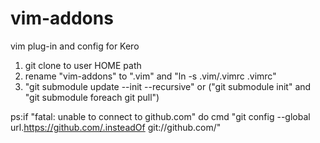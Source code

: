 # vim-addons
vim plug-in and config for Kero

1. git clone to user HOME path
2. rename "vim-addons" to ".vim" and "ln -s .vim/.vimrc .vimrc"
3. "git submodule update --init --recursive" or ("git submodule init" and "git submodule foreach git pull")

ps:if "fatal: unable to connect to github.com" do cmd "git config --global url.https://github.com/.insteadOf git://github.com/"
